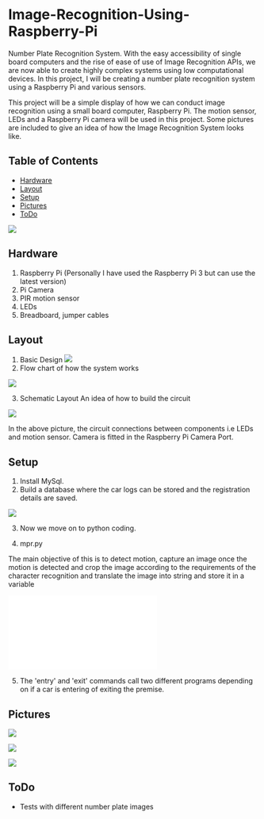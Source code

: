 

# Image-Recognition-Using-Raspberry-Pi
Number Plate Recognition System. With the easy accessibility of single board computers and the rise of ease of use of Image Recognition APIs, we are now able to create highly complex systems using low computational devices. In this project, I will be creating a number plate recognition system using a Raspberry Pi and various sensors.

This project will be a simple display of how we can conduct image recognition using a small board computer, Raspberry Pi. The motion sensor, LEDs and a Raspberry Pi camera will be used in this project. Some pictures are included to give an idea of how the Image Recognition System looks like.

## Table of Contents
* [Hardware](#Hardware)
* [Layout](#Layout)
* [Setup](#LocalSetup)
* [Pictures](#Pictures)
* [ToDo](#ToDo)

![](images/pic2.png)



## Hardware

1. Raspberry Pi (Personally I have used the Raspberry Pi 3 but can use the latest version)
2. Pi Camera
3. PIR motion sensor
4. LEDs
5. Breadboard, jumper cables

## Layout

1. Basic Design
![](images/pic1.png)
2. Flow chart of how the system works

![](images/flowchart.png)

3. Schematic Layout
An idea of how to build the circuit

![](images/layout.png)


In the above picture, the circuit connections between components i.e LEDs and motion sensor. Camera is fitted in the Raspberry Pi Camera Port.


## Setup

1. Install MySql.
2. Build a database where the car logs can be stored and the registration details are saved.

![](images/db1.png)

3. Now we move on to python coding.

4. mpr.py 

The main objective of this is to detect motion, capture an image once the motion is detected and crop the image according to the requirements of the character recognition and translate the image into string and store it in a variable

![](images/python1.py)

5. The 'entry' and 'exit' commands call two different programs depending on if a car is entering of exiting the premise. 

## Pictures

![](images/ex1.png)

![](images/ex2.png)

![](images/ex3.png)



## ToDo

* Tests with different number plate images






